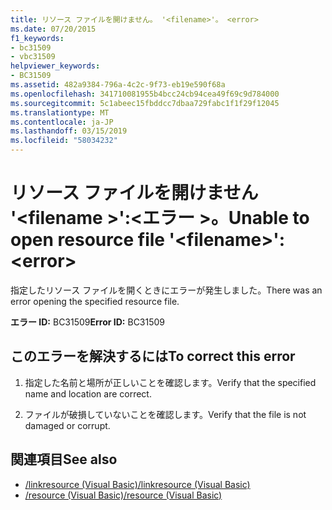 ```yaml
---
title: リソース ファイルを開けません。 '<filename>'。 <error>
ms.date: 07/20/2015
f1_keywords:
- bc31509
- vbc31509
helpviewer_keywords:
- BC31509
ms.assetid: 482a9384-796a-4c2c-9f73-eb19e590f68a
ms.openlocfilehash: 341710081955b4bcc24cb94cea49f69c9d784000
ms.sourcegitcommit: 5c1abeec15fbddcc7dbaa729fabc1f1f29f12045
ms.translationtype: MT
ms.contentlocale: ja-JP
ms.lasthandoff: 03/15/2019
ms.locfileid: "58034232"
---
```

# <a name="unable-to-open-resource-file-filename-error"></a><span data-ttu-id="17923-102">リソース ファイルを開けません '\<filename >':\<エラー >。</span><span class="sxs-lookup"><span data-stu-id="17923-102">Unable to open resource file '\<filename>': \<error></span></span>
<span data-ttu-id="17923-103">指定したリソース ファイルを開くときにエラーが発生しました。</span><span class="sxs-lookup"><span data-stu-id="17923-103">There was an error opening the specified resource file.</span></span>  
  
 <span data-ttu-id="17923-104">**エラー ID:** BC31509</span><span class="sxs-lookup"><span data-stu-id="17923-104">**Error ID:** BC31509</span></span>  
  
## <a name="to-correct-this-error"></a><span data-ttu-id="17923-105">このエラーを解決するには</span><span class="sxs-lookup"><span data-stu-id="17923-105">To correct this error</span></span>  
  
1.  <span data-ttu-id="17923-106">指定した名前と場所が正しいことを確認します。</span><span class="sxs-lookup"><span data-stu-id="17923-106">Verify that the specified name and location are correct.</span></span>  
  
2.  <span data-ttu-id="17923-107">ファイルが破損していないことを確認します。</span><span class="sxs-lookup"><span data-stu-id="17923-107">Verify that the file is not damaged or corrupt.</span></span>  
  
## <a name="see-also"></a><span data-ttu-id="17923-108">関連項目</span><span class="sxs-lookup"><span data-stu-id="17923-108">See also</span></span>

- [<span data-ttu-id="17923-109">/linkresource (Visual Basic)</span><span class="sxs-lookup"><span data-stu-id="17923-109">/linkresource (Visual Basic)</span></span>](../../visual-basic/reference/command-line-compiler/linkresource.md)
- [<span data-ttu-id="17923-110">/resource (Visual Basic)</span><span class="sxs-lookup"><span data-stu-id="17923-110">/resource (Visual Basic)</span></span>](../../visual-basic/reference/command-line-compiler/resource.md)
